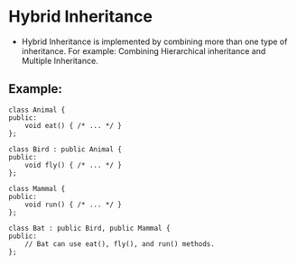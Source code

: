 # Hybrid Inheritance

- Hybrid Inheritance is implemented by combining more than one type of inheritance. For example: Combining Hierarchical inheritance and Multiple Inheritance. 

## Example:

```
class Animal {
public:
    void eat() { /* ... */ }
};

class Bird : public Animal {
public:
    void fly() { /* ... */ }
};

class Mammal {
public:
    void run() { /* ... */ }
};

class Bat : public Bird, public Mammal {
public:
    // Bat can use eat(), fly(), and run() methods.
};

```